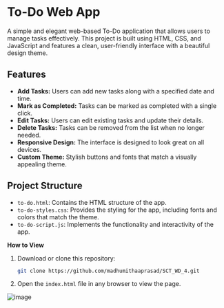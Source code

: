 # To-Do Web App

A simple and elegant web-based To-Do application that allows users to manage tasks effectively. This project is built using HTML, CSS, and JavaScript and features a clean, user-friendly interface with a beautiful design theme.

## Features

- **Add Tasks:** Users can add new tasks along with a specified date and time.
- **Mark as Completed:** Tasks can be marked as completed with a single click.
- **Edit Tasks:** Users can edit existing tasks and update their details.
- **Delete Tasks:** Tasks can be removed from the list when no longer needed.
- **Responsive Design:** The interface is designed to look great on all devices.
- **Custom Theme:** Stylish buttons and fonts that match a visually appealing theme.

## Project Structure

- `to-do.html`: Contains the HTML structure of the app.
- `to-do-styles.css`: Provides the styling for the app, including fonts and colors that match the theme.
- `to-do-script.js`: Implements the functionality and interactivity of the app.

**How to View**
1. Download or clone this repository:
   ```bash
   git clone https://github.com/madhumithaaprasad/SCT_WD_4.git
   ```
2. Open the `index.html` file in any browser to view the page.

![image](https://github.com/user-attachments/assets/8e994405-0c29-42c2-9622-43c6cecd1a8e)


   


